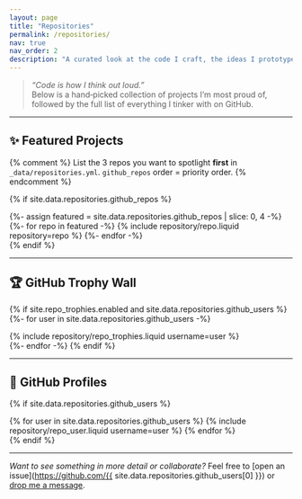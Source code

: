 ```yaml
---
layout: page
title: "Repositories"
permalink: /repositories/
nav: true
nav_order: 2
description: "A curated look at the code I craft, the ideas I prototype, and the coursework that keeps my skills sharp."
---
```


> *“Code is how I think out loud.”*  
> Below is a hand‑picked collection of projects I’m most proud of, followed by the full list of everything I tinker with on GitHub.

---

## ✨ Featured Projects

{% comment %}
List the 3 repos you want to spotlight **first** in `_data/repositories.yml`.
`github_repos` order = priority order.
{% endcomment %}

{% if site.data.repositories.github_repos %}
<div class="repositories d-flex flex-wrap flex-md-row flex-column justify-content-between align-items-center">
  {%- assign featured = site.data.repositories.github_repos | slice: 0, 4 -%}
  {%- for repo in featured -%}
    {% include repository/repo.liquid repository=repo %}
  {%- endfor -%}
</div>
{% endif %}

---

## 🏆 GitHub Trophy Wall

{% if site.repo_trophies.enabled and site.data.repositories.github_users %}
{%- for user in site.data.repositories.github_users -%}
<div class="repositories d-flex flex-wrap flex-md-row flex-column justify-content-between align-items-center mb-4">
  {% include repository/repo_trophies.liquid username=user %}
</div>
{%- endfor -%}
{% endif %}

---

## 👥 GitHub Profiles

{% if site.data.repositories.github_users %}
<div class="repositories d-flex flex-wrap flex-md-row flex-column justify-content-between align-items-center">
  {% for user in site.data.repositories.github_users %}
    {% include repository/repo_user.liquid username=user %}
  {% endfor %}
</div>
{% endif %}

---

*Want to see something in more detail or collaborate?* Feel free to [open an issue](https://github.com/{{ site.data.repositories.github_users[0] }}) or [drop me a message](mailto:sakshipandey@cse.iitb.ac.in).
